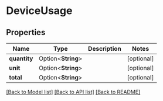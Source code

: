 # DeviceUsage

## Properties

Name | Type | Description | Notes
------------ | ------------- | ------------- | -------------
**quantity** | Option<**String**> |  | [optional]
**unit** | Option<**String**> |  | [optional]
**total** | Option<**String**> |  | [optional]

[[Back to Model list]](../README.md#documentation-for-models) [[Back to API list]](../README.md#documentation-for-api-endpoints) [[Back to README]](../README.md)


